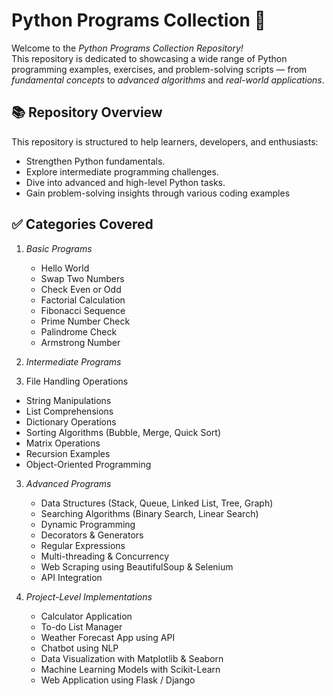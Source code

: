 # Python Programs Collection 📌
Welcome to the *Python Programs Collection Repository!*  
This repository is dedicated to showcasing a wide range of Python programming examples, exercises, and problem-solving scripts — from *fundamental concepts* to *advanced algorithms* and *real-world applications*.
## 📚 Repository Overview
This repository is structured to help learners, developers, and enthusiasts:
- Strengthen Python fundamentals.
- Explore intermediate programming challenges.
- Dive into advanced and high-level Python tasks.
- Gain problem-solving insights through various coding examples
## ✅ Categories Covered
1. *Basic Programs*
   - Hello World
   - Swap Two Numbers
   - Check Even or Odd
   - Factorial Calculation
   - Fibonacci Sequence
   - Prime Number Check
   - Palindrome Check
   - Armstrong Number

2. *Intermediate Programs*
3.  File Handling Operations
   - String Manipulations
   - List Comprehensions
   - Dictionary Operations
   - Sorting Algorithms (Bubble, Merge, Quick Sort)
   - Matrix Operations
   - Recursion Examples
   - Object-Oriented Programming

3. *Advanced Programs*
   - Data Structures (Stack, Queue, Linked List, Tree, Graph)
   - Searching Algorithms (Binary Search, Linear Search)
   - Dynamic Programming
   - Decorators & Generators
   - Regular Expressions
   - Multi-threading & Concurrency
   - Web Scraping using BeautifulSoup & Selenium
   - API Integration

4. *Project-Level Implementations*
   - Calculator Application
   - To-do List Manager
   - Weather Forecast App using API
   - Chatbot using NLP
   - Data Visualization with Matplotlib & Seaborn
   - Machine Learning Models with Scikit-Learn
   - Web Application using Flask / Django
